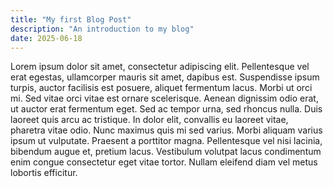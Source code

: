 ```yaml
---
title: "My first Blog Post"
description: "An introduction to my blog"
date: 2025-06-18
---
```

Lorem ipsum dolor sit amet, consectetur adipiscing elit. Pellentesque vel erat egestas, ullamcorper mauris sit amet, dapibus est. Suspendisse ipsum turpis, auctor facilisis est posuere, aliquet fermentum lacus. Morbi ut orci mi. Sed vitae orci vitae est ornare scelerisque. Aenean dignissim odio erat, ut auctor erat fermentum eget. Sed ac tempor urna, sed rhoncus nulla. Duis laoreet quis arcu ac tristique. In dolor elit, convallis eu laoreet vitae, pharetra vitae odio. Nunc maximus quis mi sed varius. Morbi aliquam varius ipsum ut vulputate. Praesent a porttitor magna. Pellentesque vel nisi lacinia, bibendum augue et, pretium lacus. Vestibulum volutpat lacus condimentum enim congue consectetur eget vitae tortor. Nullam eleifend diam vel metus lobortis efficitur.
